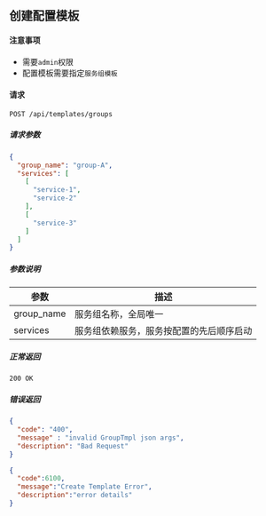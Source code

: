 ## 创建配置模板

#### 注意事项

- 需要`admin`权限
- 配置模板需要指定`服务组模板`

#### 请求

```
POST /api/templates/groups
```

##### 请求参数

```json
{
  "group_name": "group-A",
  "services": [
    [
      "service-1",
      "service-2"
    ],
    [
      "service-3"
    ]
  ]
}
```

##### 参数说明

| 参数 | 描述 |
|-----|-----|
| group_name | 服务组名称，全局唯一 |
| services | 服务组依赖服务，服务按配置的先后顺序启动 |

##### 正常返回

```
200 OK
```

##### 错误返回

```json
{
  "code": "400",
  "message" : "invalid GroupTmpl json args",
  "description": "Bad Request"
}
```

```json
{
  "code":6100,
  "message":"Create Template Error",
  "description":"error details"
}
```
